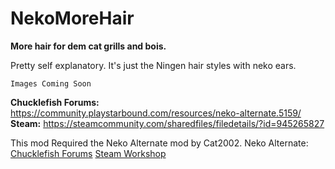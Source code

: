 # NekoMoreHair

**More hair for dem cat grills and bois.**

Pretty self explanatory. It's just the Ningen hair styles with neko ears.

```
Images Coming Soon
```

**Chucklefish Forums:** https://community.playstarbound.com/resources/neko-alternate.5159/
**Steam:** https://steamcommunity.com/sharedfiles/filedetails/?id=945265827   

This mod Required the Neko Alternate mod by Cat2002.
Neko Alternate: [Chucklefish Forums](https://community.playstarbound.com/resources/neko-alternate.5159/) [Steam Workshop](https://steamcommunity.com/sharedfiles/filedetails/?id=1109772923) 
